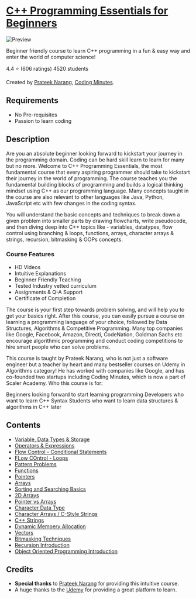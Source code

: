 # [C++ Programming Essentials for Beginners](https://www.udemy.com/course/c-plus-plus-programming-beginners/)

![Preview](https://github.com/afkniladri/CPP-Programming-Essentials-for-Beginners/blob/main/assets/image.jpeg)

Beginner friendly course to learn C++ programming in a fun &amp; easy way and enter the world of computer science!

4.4 ⭐ (606 ratings) 4520 students

Created by [Prateek Narang](https://www.udemy.com/course/c-plus-plus-programming-beginners/#instructor-1), [Coding Minutes](https://www.udemy.com/user/coding-minutes/).

## Requirements

* No Pre-requisites
* Passion to learn coding


## Description

Are you an absolute beginner looking forward to kickstart your journey in the programming domain. Coding can be hard skill learn to learn for many but no more. Welcome to C++ Programming Essentials, the most fundamental course that every aspiring programmer should take to kickstart their journey in the world of programming. The course teaches you the fundamental building blocks of programming and builds a logical thinking mindset using C++ as our programming language. Many concepts taught in the course are also relevant to other languages like Java, Python, JavaScript etc with few changes in the coding syntax.

You will understand the basic concepts and techniques to break down a given problem into smaller parts by drawing flowcharts, write pseudocode, and then diving deep into C++  topics like - 
variables, datatypes, flow control using branching & loops, functions, arrays, character arrays & strings, recursion, bitmasking & OOPs concepts.

### Course Features
- HD Videos 
- Intuitive Explanations
- Beginner Friendly Teaching
- Tested Industry vetted curriculum
- Assignments & Q-A Support
- Certificate of Completion

The course is your first step towards problem solving, and will help you to get your basics right. After this course, you can easily pursue a course on learning a programming language of your choice, followed by Data Structures, Algorithms & Competitive Programming. Many top companies like Google, Facebook, Amazon, Directi, CodeNation, Goldman Sachs etc encourage algorithmic programming and conduct coding competitions to hire smart people who can solve problems.

This course is taught by Prateek Narang, who is not just a software engineer but a teacher by heart and many bestseller courses on Udemy in Algorithms category! He has worked with companies like Google, and has co-founded two startups including Coding Minutes, which is now a part of Scaler Academy.
Who this course is for:

Beginners looking forward to start learning programming
Developers who want to learn C++ Syntax
Students who want to learn data structures & algorithms in C++ later

## Contents

- [Variable, Data Types & Storage]()
- [Operators & Expressions]()
- [Flow Control - Conditional Statements]()
- [FLow COntrol - Loops]()
- [Pattern Problems]()
- [Functions]()
- [Pointers]()
- [Arrays]()
- [Sorting and Searching Basics]()
- [2D Arrays]()
- [Pointer vs Arrays]()
- [Character Data Type]()
- [Character Arrays / C-Style Strings]()
- [C++ Strings]()
- [Dynamic Memoery Allocation]()
- [Vectors]()
- [Bitmasking Techniques]()
- [Recursion Introduction]()
- [Object Oriented Programming Introduction]()

## Credits

- **Special thanks** to [Prateek Narang](https://www.udemy.com/course/c-plus-plus-programming-beginners/#instructor-1) for providing this intuitive course.
- A huge thanks to the [Udemy](www.udemy.com) for providing a great platform to learn. 
